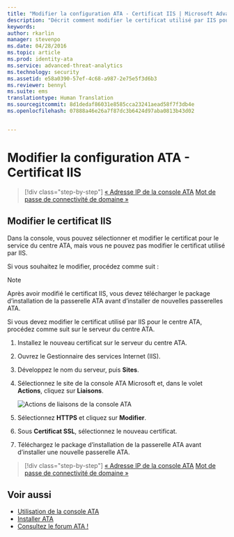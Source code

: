 ```yaml
---
title: "Modifier la configuration ATA - Certificat IIS | Microsoft Advanced Threat Analytics"
description: "Décrit comment modifier le certificat utilisé par IIS pour le centre ATA."
keywords: 
author: rkarlin
manager: stevenpo
ms.date: 04/28/2016
ms.topic: article
ms.prod: identity-ata
ms.service: advanced-threat-analytics
ms.technology: security
ms.assetid: e58a0390-57ef-4c68-a987-2e75e5f3d6b3
ms.reviewer: bennyl
ms.suite: ems
translationtype: Human Translation
ms.sourcegitcommit: 8d1dedaf86031e8585cca23241aead58f7f3db4e
ms.openlocfilehash: 07888a46e26a7f87dc3b6424d97aba0813b43d02


---
```


# Modifier la configuration ATA - Certificat IIS

>[!div class="step-by-step"]
[« Adresse IP de la console ATA](modifying-ata-config-consoleip.md)
[Mot de passe de connectivité de domaine »](modifying-ata-config-dcpassword.md)

## Modifier le certificat IIS
Dans la console, vous pouvez sélectionner et modifier le certificat pour le service du centre ATA, mais vous ne pouvez pas modifier le certificat utilisé par IIS.

Si vous souhaitez le modifier, procédez comme suit :

> [!NOTE]
> Après avoir modifié le certificat IIS, vous devez télécharger le package d’installation de la passerelle ATA avant d’installer de nouvelles passerelles ATA.

Si vous devez modifier le certificat utilisé par IIS pour le centre ATA, procédez comme suit sur le serveur du centre ATA.

1.  Installez le nouveau certificat sur le serveur du centre ATA.

2.  Ouvrez le Gestionnaire des services Internet (IIS).

3.  Développez le nom du serveur, puis **Sites**.

4.  Sélectionnez le site de la console ATA Microsoft et, dans le volet **Actions**, cliquez sur **Liaisons**.

    ![Actions de liaisons de la console ATA](media/ATA-console-change-IP-bindings.jpg)

5.  Sélectionnez **HTTPS** et cliquez sur **Modifier**.

6.  Sous **Certificat SSL**, sélectionnez le nouveau certificat.

7.  Téléchargez le package d’installation de la passerelle ATA avant d’installer une nouvelle passerelle ATA.

>[!div class="step-by-step"]
[« Adresse IP de la console ATA](modifying-ata-config-consoleip.md)
[Mot de passe de connectivité de domaine »](modifying-ata-config-dcpassword.md)

## Voir aussi
- [Utilisation de la console ATA](working-with-ata-console.md)
- [Installer ATA](install-ata.md)
- [Consultez le forum ATA !](https://social.technet.microsoft.com/Forums/security/home?forum=mata)



<!--HONumber=Jun16_HO4-->


